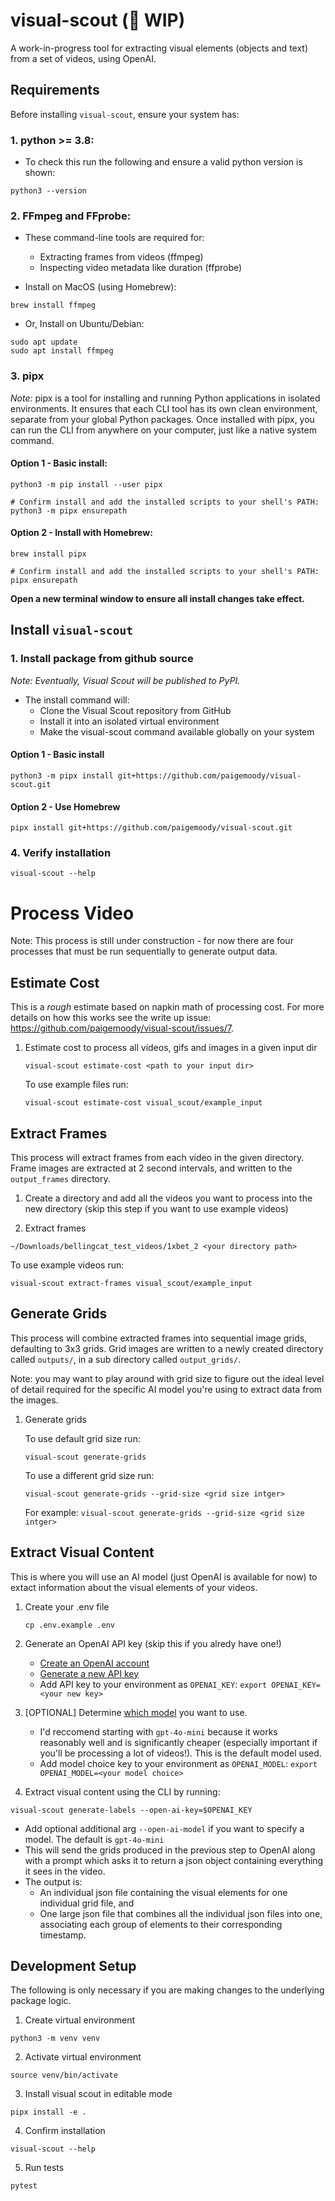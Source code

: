 # visual-scout (🚧 WIP)

A work-in-progress tool for extracting visual elements (objects and text) from a set of videos, using OpenAI.

## Requirements

Before installing `visual-scout`, ensure your system has:

### 1. **python >= 3.8:**

- To check this run the following and ensure a valid python version is shown: 

```
python3 --version
```

### 2. **FFmpeg and FFprobe**: 

- These command-line tools are required for:
    - Extracting frames from videos (ffmpeg)
    - Inspecting video metadata like duration (ffprobe)

- Install on MacOS (using Homebrew):

```
brew install ffmpeg
```

- Or, Install on Ubuntu/Debian:

```
sudo apt update
sudo apt install ffmpeg
```

### 3. **pipx**

_Note:_ pipx is a tool for installing and running Python applications in isolated environments. It ensures that each CLI tool has its own clean environment, separate from your global Python packages. Once installed with pipx, you can run the CLI from anywhere on your computer, just like a native system command.

#### Option 1 - Basic install:

```
python3 -m pip install --user pipx

# Confirm install and add the installed scripts to your shell's PATH:
python3 -m pipx ensurepath
```

#### Option 2 - Install with Homebrew:

```
brew install pipx

# Confirm install and add the installed scripts to your shell's PATH:
pipx ensurepath
```

**Open a new terminal window to ensure all install changes take effect.**

## **Install `visual-scout`**

###  1. Install package from github source

_Note: Eventually, Visual Scout will be published to PyPI._

- The install command will:
    - Clone the Visual Scout repository from GitHub
    -  Install it into an isolated virtual environment
    - Make the visual-scout command available globally on your system

#### Option 1 - Basic install

```
python3 -m pipx install git+https://github.com/paigemoody/visual-scout.git
```

#### Option 2 - Use Homebrew

```
pipx install git+https://github.com/paigemoody/visual-scout.git
```


### 4. **Verify installation**

```
visual-scout --help
```

# Process Video

Note: This process is still under construction - for now there are four processes that must be run sequentially to generate output data.

## Estimate Cost

This is a _rough_ estimate based on napkin math of processing cost. For more details on how this works see the write up issue: https://github.com/paigemoody/visual-scout/issues/7.

1. Estimate cost to process all videos, gifs and images in a given input dir

    ```
    visual-scout estimate-cost <path to your input dir>
    ```


    To use example files run: 
    ```
    visual-scout estimate-cost visual_scout/example_input
    ```


## Extract Frames 

This process will extract frames from each video in the given directory. Frame images are extracted at 2 second intervals, and written to the `output_frames` directory.

1. Create a directory and add all the videos you want to process into the new directory (skip this step if you want to use example videos)

2. Extract frames

```~/Downloads/bellingcat_test_videos/1xbet_2 <your directory path>```

To use example videos run: 

```visual-scout extract-frames visual_scout/example_input```

## Generate Grids 

This process will combine extracted frames into sequential image grids, defaulting to 3x3 grids. Grid images are written to a newly created directory called `outputs/`, in a sub directory called `output_grids/`. 

Note: you may want to play around with grid size to figure out the ideal level of detail required for the specific AI model you're using to extract data from the images.

1. Generate grids

    To use default grid size run: 
    
    ```visual-scout generate-grids```

    To use a different grid size run: 
    
    ```visual-scout generate-grids --grid-size <grid size intger>```

    For example: ```visual-scout generate-grids --grid-size <grid size intger>```

## Extract Visual Content

This is where you will use an AI model (just OpenAI is available for now) to extact information about the visual elements of your videos.

1. Create your .env file

    ```
    cp .env.example .env
    ```

2. Generate an OpenAI API key (skip this if you alredy have one!)

    - [Create an OpenAI account](https://auth.openai.com/authorize?audience=https%3A%2F%2Fapi.openai.com%2Fv1&auth0Client=eyJuYW1lIjoiYXV0aDAtc3BhLWpzIiwidmVyc2lvbiI6IjEuMjEuMCJ9&client_id=DRivsnm2Mu42T3KOpqdtwB3NYviHYzwD&device_id=f2886c79-14d0-49c3-8362-82b93d29b456&ext-login-allow-phone=true&ext-use-new-phone-ui=true&issuer=https%3A%2F%2Fauth.openai.com&max_age=0&nonce=cVdJRWJfTzlSSkp0MU8yRTFPRU8xR0FnVWJlRVZzNlRBTGFORGNicXZXSQ%3D%3D&redirect_uri=https%3A%2F%2Fplatform.openai.com%2Fauth%2Fcallback&response_mode=query&response_type=code&scope=openid+profile+email+offline_access&screen_hint=signup&state=QUoxbTZOcHFxdFJ6LkZNX3dvOEtDQ2VyZ3JNbS5iUHYxN2dsdnFYQ21hQQ%3D%3D&flow=treatment) 
    - [Generate a new API key](https://platform.openai.com/api-keys)
    - Add API key to your environment as `OPENAI_KEY`: `export OPENAI_KEY=<your new key>`

3. [OPTIONAL] Determine [which model](https://platform.openai.com/docs/models) you want to use. 

    - I'd reccomend starting with `gpt-4o-mini` because it works reasonably well and is significantly cheaper (especially important if you'll be processing a lot of videos!). This is the default model used.
    - Add model choice key to your environment as `OPENAI_MODEL`: `export OPENAI_MODEL=<your model choice>`

4. Extract visual content using the CLI by running: 

```
visual-scout generate-labels --open-ai-key=$OPENAI_KEY
``` 

- Add optional additional arg `--open-ai-model` if you want to specify a model. The default is `gpt-4o-mini`
- This will send the grids produced in the previous step to OpenAI along with a prompt which asks it to return a json object containing everything it sees in the video. 
- The output is:
    - An individual json file containing the visual elements for one individual grid file, and 
    - One large json file that combines all the individual json files into one, associating each group of elements to their corresponding timestamp. 


## Development Setup

The following is only necessary if you are making changes to the underlying package logic.

1. Create virtual environment

```
python3 -m venv venv
```

2. Activate virtual environment

```
source venv/bin/activate
```

3. Install visual scout in editable mode

```
pipx install -e .
```

4. Confirm installation

```
visual-scout --help
```

5. Run tests

```
pytest
```